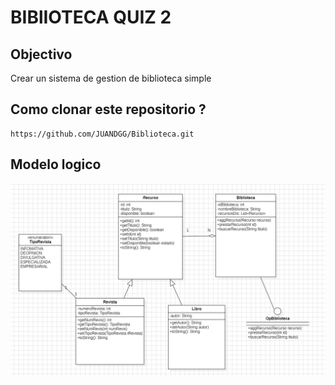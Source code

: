 # BIBlIOTECA QUIZ 2

## Objectivo 

Crear un sistema de gestion de biblioteca simple 


## Como clonar este repositorio  ?
```
https://github.com/JUANDGG/Biblioteca.git
```

## Modelo logico

![image](image/modeloLogico.png)



